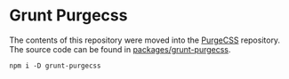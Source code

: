 # Grunt Purgecss

The contents of this repository were moved into the
[PurgeCSS](https://github.com/FullHuman/purgecss) repository. The source code can be
found in [packages/grunt-purgecss](https://github.com/FullHuman/purgecss/tree/master/packages/grunt-purgecss).

```
npm i -D grunt-purgecss
```
